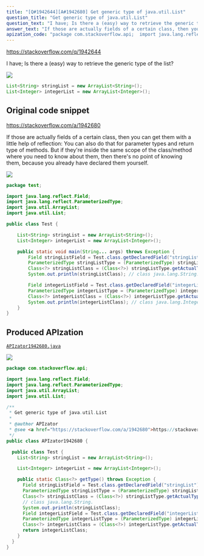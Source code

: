 ```yaml
---
title: "[Q#1942644][A#1942680] Get generic type of java.util.List"
question_title: "Get generic type of java.util.List"
question_text: "I have; Is there a (easy) way to retrieve the generic type of the list?"
answer_text: "If those are actually fields of a certain class, then you can get them with a little help of reflection: You can also do that for parameter types and return type of methods. But if they're inside the same scope of the class/method where you need to know about them, then there's no point of knowing them, because you already have declared them yourself."
apization_code: "package com.stackoverflow.api;  import java.lang.reflect.Field; import java.lang.reflect.ParameterizedType; import java.util.ArrayList; import java.util.List;  /**  * Get generic type of java.util.List  *  * @author APIzator  * @see <a href=\"https://stackoverflow.com/a/1942680\">https://stackoverflow.com/a/1942680</a>  */ public class APIzator1942680 {    public class Test {     List<String> stringList = new ArrayList<String>();      List<Integer> integerList = new ArrayList<Integer>();      public static Class<?> getType() throws Exception {       Field stringListField = Test.class.getDeclaredField(\"stringList\");       ParameterizedType stringListType = (ParameterizedType) stringListField.getGenericType();       Class<?> stringListClass = (Class<?>) stringListType.getActualTypeArguments()[0];       // class java.lang.String.       System.out.println(stringListClass);       Field integerListField = Test.class.getDeclaredField(\"integerList\");       ParameterizedType integerListType = (ParameterizedType) integerListField.getGenericType();       Class<?> integerListClass = (Class<?>) integerListType.getActualTypeArguments()[0];       return integerListClass;     }   } }"
---
```


https://stackoverflow.com/q/1942644

I have;
Is there a (easy) way to retrieve the generic type of the list?


<div class="code-logo"><img src="/stackoverflow.png" /></div>

```java
List<String> stringList = new ArrayList<String>();
List<Integer> integerList = new ArrayList<Integer>();
```


## Original code snippet

https://stackoverflow.com/a/1942680

If those are actually fields of a certain class, then you can get them with a little help of reflection:
You can also do that for parameter types and return type of methods.
But if they&#x27;re inside the same scope of the class/method where you need to know about them, then there&#x27;s no point of knowing them, because you already have declared them yourself.

<div class="code-logo"><img src="/stackoverflow.png" /></div>

```java
package test;

import java.lang.reflect.Field;
import java.lang.reflect.ParameterizedType;
import java.util.ArrayList;
import java.util.List;

public class Test {

    List<String> stringList = new ArrayList<String>();
    List<Integer> integerList = new ArrayList<Integer>();

    public static void main(String... args) throws Exception {
        Field stringListField = Test.class.getDeclaredField("stringList");
        ParameterizedType stringListType = (ParameterizedType) stringListField.getGenericType();
        Class<?> stringListClass = (Class<?>) stringListType.getActualTypeArguments()[0];
        System.out.println(stringListClass); // class java.lang.String.

        Field integerListField = Test.class.getDeclaredField("integerList");
        ParameterizedType integerListType = (ParameterizedType) integerListField.getGenericType();
        Class<?> integerListClass = (Class<?>) integerListType.getActualTypeArguments()[0];
        System.out.println(integerListClass); // class java.lang.Integer.
    }
}
```

## Produced APIzation

[`APIzator1942680.java`](https://github.com/pasqualesalza/apization-temp-data/raw/master/search/APIzator1942680.java)

<div class="code-logo"><img src="/apizator.png" /></div>

```java
package com.stackoverflow.api;

import java.lang.reflect.Field;
import java.lang.reflect.ParameterizedType;
import java.util.ArrayList;
import java.util.List;

/**
 * Get generic type of java.util.List
 *
 * @author APIzator
 * @see <a href="https://stackoverflow.com/a/1942680">https://stackoverflow.com/a/1942680</a>
 */
public class APIzator1942680 {

  public class Test {
    List<String> stringList = new ArrayList<String>();

    List<Integer> integerList = new ArrayList<Integer>();

    public static Class<?> getType() throws Exception {
      Field stringListField = Test.class.getDeclaredField("stringList");
      ParameterizedType stringListType = (ParameterizedType) stringListField.getGenericType();
      Class<?> stringListClass = (Class<?>) stringListType.getActualTypeArguments()[0];
      // class java.lang.String.
      System.out.println(stringListClass);
      Field integerListField = Test.class.getDeclaredField("integerList");
      ParameterizedType integerListType = (ParameterizedType) integerListField.getGenericType();
      Class<?> integerListClass = (Class<?>) integerListType.getActualTypeArguments()[0];
      return integerListClass;
    }
  }
}

```
